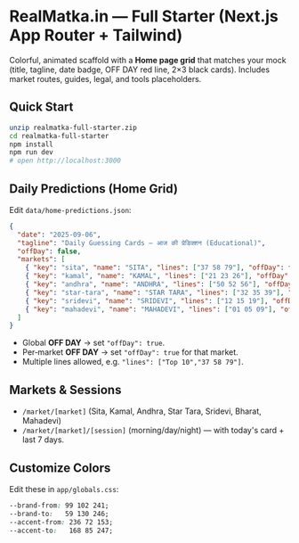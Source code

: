 # RealMatka.in — Full Starter (Next.js App Router + Tailwind)

Colorful, animated scaffold with a **Home page grid** that matches your mock (title, tagline, date badge, OFF DAY red line, 2×3 black cards). Includes market routes, guides, legal, and tools placeholders.

## Quick Start

```bash
unzip realmatka-full-starter.zip
cd realmatka-full-starter
npm install
npm run dev
# open http://localhost:3000
```

## Daily Predictions (Home Grid)

Edit `data/home-predictions.json`:

```json
{
  "date": "2025-09-06",
  "tagline": "Daily Guessing Cards — आज की प्रेडिक्शन (Educational)",
  "offDay": false,
  "markets": [
    { "key": "sita", "name": "SITA", "lines": ["37 58 79"], "offDay": false },
    { "key": "kamal", "name": "KAMAL", "lines": ["21 23 26"], "offDay": false },
    { "key": "andhra", "name": "ANDHRA", "lines": ["50 52 56"], "offDay": false },
    { "key": "star-tara", "name": "STAR TARA", "lines": ["32 35 39"], "offDay": false },
    { "key": "sridevi", "name": "SRIDEVI", "lines": ["12 15 19"], "offDay": false },
    { "key": "mahadevi", "name": "MAHADEVI", "lines": ["01 05 09"], "offDay": false }
  ]
}
```

- Global **OFF DAY** → set `"offDay": true`.
- Per‑market **OFF DAY** → set `"offDay": true` for that market.
- Multiple lines allowed, e.g. `"lines": ["Top 10","37 58 79"]`.

## Markets & Sessions
- `/market/[market]` (Sita, Kamal, Andhra, Star Tara, Sridevi, Bharat, Mahadevi)
- `/market/[market]/[session]` (morning/day/night) — with today's card + last 7 days.

## Customize Colors
Edit these in `app/globals.css`:
```css
--brand-from: 99 102 241;
--brand-to:   59 130 246;
--accent-from: 236 72 153;
--accent-to:   168 85 247;
```
